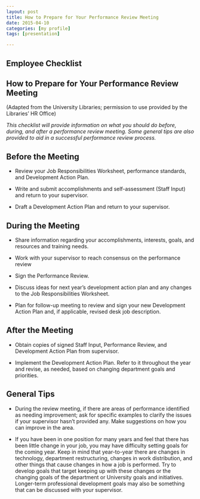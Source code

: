 ```yaml
---
layout: post
title: How to Prepare for Your Performance Review Meeting
date: 2015-04-10
categories: [my profile]
tags: [presentation]

---
```


## Employee Checklist## How to Prepare for Your Performance Review Meeting(Adapted from the University Libraries; permission to use provided by the Libraries’ HR Office)
*This checklist will provide information on what you should do before, during, and after a performance review meeting. Some general tips are also provided to aid in a successful performance review process.*
## Before the Meeting- Review your Job Responsibilities Worksheet, performance standards, and Development Action Plan.
- Write and submit accomplishments and self-assessment (Staff Input) and return to your supervisor. 

- Draft a Development Action Plan and return to your supervisor.## During the Meeting- Share information regarding your accomplishments, interests, goals, and resources and training needs.
- Work with your supervisor to reach consensus on the performance review
- Sign the Performance Review.
- Discuss ideas for next year’s development action plan and any changes to the Job Responsibilities Worksheet.- Plan for follow-up meeting to review and sign your new Development Action Plan and, if applicable, revised desk job description.## After the Meeting- Obtain copies of signed Staff Input, Performance Review, and Development Action Plan from supervisor. 
- Implement the Development Action Plan. Refer to it throughout the year and revise, as needed, based onchanging department goals and priorities.## General Tips- During the review meeting, if there are areas of performance identified as needing improvement; ask for specific examples to clarify the issues if your supervisor hasn’t provided any. Make suggestions on how you can improve in the area.- If you have been in one position for many years and feel that there has been little change in your job, you may have difficulty setting goals for the coming year. Keep in mind that year-to-year there are changes in technology, department restructuring, changes in work distribution, and other things that cause changes in how a job is performed. Try to develop goals that target keeping up with these changes or the changing goals of the department or University goals and initiatives. Longer-term professional development goals may also be something that can be discussed with your supervisor.